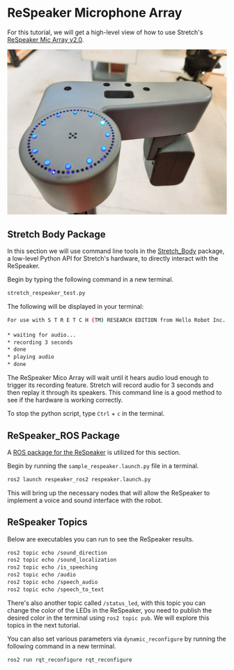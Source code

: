 # ReSpeaker Microphone Array
For this tutorial, we will get a high-level view of how to use Stretch's [ReSpeaker Mic Array v2.0](https://wiki.seeedstudio.com/ReSpeaker_Mic_Array_v2.0/).  

<p align="center">
  <img src="https://raw.githubusercontent.com/hello-robot/stretch_tutorials/noetic/images/respeaker.jpg"/>
</p>

## Stretch Body Package
In this section we will use command line tools in the [Stretch_Body](https://github.com/hello-robot/stretch_body) package, a low-level Python API for Stretch's hardware, to directly interact with the ReSpeaker.

Begin by typing the following command in a new terminal.

```{.bash .shell-prompt}
stretch_respeaker_test.py
```

The following will be displayed in your terminal:

```{.bash .no-copy}
For use with S T R E T C H (TM) RESEARCH EDITION from Hello Robot Inc.

* waiting for audio...
* recording 3 seconds
* done
* playing audio
* done
```

The ReSpeaker Mico Array will wait until it hears audio loud enough to trigger its recording feature. Stretch will record audio for 3 seconds and then replay it through its speakers. This command line is a good method to see if the hardware is working correctly.

To stop the python script, type `Ctrl` + `c` in the terminal.

## ReSpeaker_ROS Package
A [ROS package for the ReSpeaker](https://index.ros.org/p/respeaker_ros/#melodic) is utilized for this section.

Begin by running the `sample_respeaker.launch.py` file in a terminal.

```{.bash .shell-prompt}
ros2 launch respeaker_ros2 respeaker.launch.py
```

This will bring up the necessary nodes that will allow the ReSpeaker to implement a voice and sound interface with the robot.

## ReSpeaker Topics
Below are executables you can run to see the ReSpeaker results.

```{.bash .shell-prompt}
ros2 topic echo /sound_direction
ros2 topic echo /sound_localization
ros2 topic echo /is_speeching
ros2 topic echo /audio
ros2 topic echo /speech_audio
ros2 topic echo /speech_to_text
```

There's also another topic called `/status_led`, with this topic you can change the color of the LEDs in the ReSpeaker, you need to publish the desired color in the terminal using `ros2 topic pub`. We will explore this topics in the next tutorial.

You can also set various parameters via `dynamic_reconfigure` by running the following command in a new terminal.

```{.bash .shell-prompt}
ros2 run rqt_reconfigure rqt_reconfigure
```
